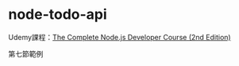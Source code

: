 # node-todo-api
Udemy課程：[The Complete Node.js Developer Course (2nd Edition)](https://www.udemy.com/the-complete-nodejs-developer-course-2/learn/v4/content)

第七節範例
